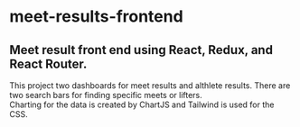 # meet-results-frontend
## Meet result front end using React, Redux, and React Router. 
This project two dashboards for meet results and althlete results. There are two search bars for finding specific meets or lifters.  
Charting for the data is created by ChartJS and Tailwind is used for the CSS. 
